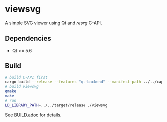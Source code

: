 # viewsvg

A simple SVG viewer using Qt and *resvg* C-API.

## Dependencies

- Qt >= 5.6

## Build

```bash
# build C-API first
cargo build --release --features "qt-backend" --manifest-path ../../capi/Cargo.toml
# build viewsvg
qmake
make
# run
LD_LIBRARY_PATH=../../target/release ./viewsvg
```

See [BUILD.adoc](../../BUILD.adoc) for details.
